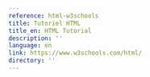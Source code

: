 ```yaml
---
reference: html-w3schools
title: Tutoriel HTML
title_en: HTML Tutorial
description: ''
language: en
link: https://www.w3schools.com/html/
directory: ''
---
```

